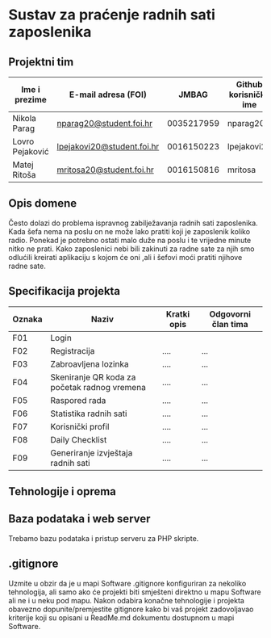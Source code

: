 
# Sustav za praćenje radnih sati zaposlenika

## Projektni tim

Ime i prezime | E-mail adresa (FOI) | JMBAG | Github korisničko ime | Seminarska grupa
------------  | ------------------- | ----- | --------------------- | ----------------
Nikola Parag | nparag20@student.foi.hr | 0035217959 | nparag20 | G02
Lovro Pejaković| lpejakovi20@student.foi.hr | 0016150223 | lpejakovi20 | G02
Matej Ritoša|  mritosa20@student.foi.hr | 0016150816 | mritosa | G02

## Opis domene
Često dolazi do problema ispravnog zabilježavanja radnih sati zaposlenika. Kada šefa nema na poslu on ne može lako pratiti koji je zaposlenik koliko radio. Ponekad je potrebno ostati malo duže na poslu i te vrijedne minute nitko ne prati. Kako zaposlenici nebi bili zakinuti za radne sate za njih smo odlućili kreirati aplikaciju s kojom će oni ,ali i šefovi moći pratiti njihove radne sate.

## Specifikacija projekta


Oznaka | Naziv | Kratki opis | Odgovorni član tima
------ | ----- | ----------- | -------------------
F01 | Login | | 
F02 | Registracija | .... | ...
F03 | Zabroavljena lozinka | .... | ...
F04 | Skeniranje QR koda za početak radnog vremena | .... | ...
F05 | Raspored rada | .... | ...
F06 | Statistika radnih sati | .... | ...
F07 | Korisnički profil | .... | ...
F08 | Daily Checklist| .... | ...
F09 | Generiranje izvještaja radnih sati | .... | ...


## Tehnologije i oprema


## Baza podataka i web server
Trebamo bazu podataka i pristup serveru za PHP skripte.

## .gitignore
Uzmite u obzir da je u mapi Software .gitignore konfiguriran za nekoliko tehnologija, ali samo ako će projekti biti smješteni direktno u mapu Software ali ne i u neku pod mapu. Nakon odabira konačne tehnologije i projekta obavezno dopunite/premjestite gitignore kako bi vaš projekt zadovoljavao kriterije koji su opisani u ReadMe.md dokumentu dostupnom u mapi Software.
